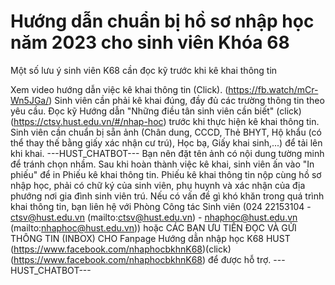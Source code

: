 # Hướng dẫn chuẩn bị hồ sơ nhập học năm 2023 cho sinh viên Khóa 68

Một số lưu ý sinh viên K68 cần đọc kỹ trước khi kê khai thông tin

Xem video hướng dẫn việc kê khai thông tin (Click). (https://fb.watch/mCr-Wn5JGa/)
Sinh viên cần phải kê khai đúng, đầy đủ các trường thông tin theo yêu cầu.
Đọc kỹ Hướng dẫn "Những điều tân sinh viên cần biết" (click) (https://ctsv.hust.edu.vn/#/nhap-hoc) trước khi thực hiện kê khai thông tin. Sinh viên cần chuẩn bị sẵn ảnh (Chân dung, CCCD, Thẻ BHYT, Hộ khẩu (có thể thay thế bằng giấy xác nhận cư trú), Học bạ, Giấy khai sinh,...) để tải lên khi khai. 
 ---HUST_CHATBOT---
Bạn nên đặt tên ảnh có nội dung tường minh để tránh chọn nhầm. Sau khi hoàn thành việc kê khai, sinh viên ấn vào "In phiếu" để in Phiếu kê khai thông tin. Phiếu kê khai thông tin nộp cùng hồ sơ nhập học, phải có chữ ký của sinh viên, phụ huynh và xác nhận của địa phướng nơi gia đình sinh viên trú. Nếu có vấn đề gì khó khăn trong quá trình khai thông tin, bạn liên hệ với Phòng Công tác Sinh viên (024 22153104 - ctsv@hust.edu.vn (mailto:ctsv@hust.edu.vn) - nhaphoc@hust.edu.vn (mailto:nhaphoc@hust.edu.vn)) hoặc CÁC BẠN ƯU TIÊN ĐỌC VÀ GỬI THÔNG TIN (INBOX) CHO Fanpage Hướng dẫn nhập học K68 HUST  (https://www.facebook.com/nhaphocbkhnK68)(click) (https://www.facebook.com/nhaphocbkhnK68) để được hỗ trợ. 
 ---HUST_CHATBOT---